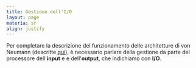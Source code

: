 ```yaml
---
title: Gestione dell'I/O
layout: page
materia: sr
align: justify
---
```


Per completare la descrizione del funzionamento delle architetture di von Neumann (descritte [qui](/content/sr/io.html)),
è necessario parlare della gestione da parte del processore dell'**input** e e dell'**output**, che indichiamo con **I/O**.